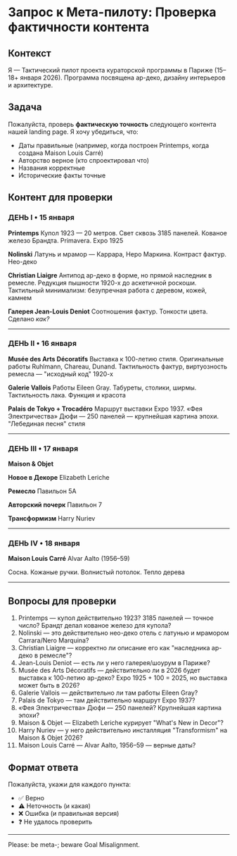 # Запрос к Мета-пилоту: Проверка фактичности контента

## Контекст
Я — Тактический пилот проекта кураторской программы в Париже (15–18+ января 2026). Программа посвящена ар-деко, дизайну интерьеров и архитектуре.

## Задача
Пожалуйста, проверь **фактическую точность** следующего контента нашей landing page. Я хочу убедиться, что:
- Даты правильные (например, когда построен Printemps, когда создана Maison Louis Carré)
- Авторство верное (кто спроектировал что)
- Названия корректные
- Исторические факты точные

## Контент для проверки

### ДЕНЬ I • 15 января
**Printemps**
Купол 1923 — 20 метров. Свет сквозь 3185 панелей. Кованое железо Брандта. Primavera. Expo 1925

**Nolinski**
Латунь и мрамор — Каррара, Неро Маркина. Контраст фактур. Нео-деко

**Christian Liaigre**
Антипод ар-деко в форме, но прямой наследник в ремесле. Редукция пышности 1920-х до аскетичной роскоши. Тактильный минимализм: безупречная работа с деревом, кожей, камнем

**Галерея Jean-Louis Deniot**
Соотношения фактур. Тонкости цвета. Сделано *как?*

---

### ДЕНЬ II • 16 января
**Musée des Arts Décoratifs**
Выставка к 100-летию стиля. Оригинальные работы Ruhlmann, Chareau, Dunand. Тактильность фактур, виртуозность ремесла — "исходный код" 1920-х

**Galerie Vallois**
Работы Eileen Gray. Табуреты, столики, ширмы. Тактильность лака. Функция и красота

**Palais de Tokyo + Trocadéro**
Маршрут выставки Expo 1937. «Фея Электричества» Дюфи — 250 панелей — крупнейшая картина эпохи. "Лебединая песня" стиля

---

### ДЕНЬ III • 17 января
**Maison & Objet**

**Новое в Декоре**
Elizabeth Leriche

**Ремесло**
Павильон 5А

**Авторский почерк**
Павильон 7

**Трансформизм**
Harry Nuriev

---

### ДЕНЬ IV • 18 января
**Maison Louis Carré**
Alvar Aalto (1956–59)

Сосна. Кожаные ручки. Волнистый потолок. Тепло дерева

---

## Вопросы для проверки
1. Printemps — купол действительно 1923? 3185 панелей — точное число? Брандт делал кованое железо для купола?
2. Nolinski — это действительно нео-деко отель с латунью и мрамором Carrara/Nero Marquina?
3. Christian Liaigre — корректно ли описание его как "наследника ар-деко в ремесле"?
4. Jean-Louis Deniot — есть ли у него галерея/шоурум в Париже?
5. Musée des Arts Décoratifs — действительно ли в 2026 будет выставка к 100-летию ар-деко? Expo 1925 + 100 = 2025, но выставка может быть в 2026?
6. Galerie Vallois — действительно ли там работы Eileen Gray?
7. Palais de Tokyo — там действительно маршрут Expo 1937?
8. «Фея Электричества» Дюфи — 250 панелей? Крупнейшая картина эпохи?
9. Maison & Objet — Elizabeth Leriche курирует "What's New in Decor"?
10. Harry Nuriev — у него действительно инсталляция "Transformism" на Maison & Objet 2026?
11. Maison Louis Carré — Alvar Aalto, 1956–59 — верные даты?

## Формат ответа
Пожалуйста, укажи для каждого пункта:
- ✅ Верно
- ⚠️ Неточность (и какая)
- ❌ Ошибка (и правильная версия)
- ❓ Не удалось проверить

---

Please:
be meta-;
beware Goal Misalignment.

